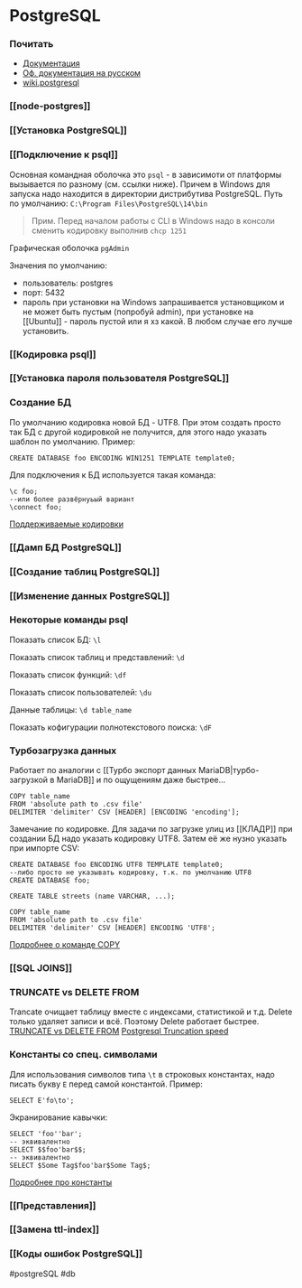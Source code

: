 # PostgreSQL
### Почитать
- [Документация](https://www.postgresql.org/docs/)
- [Оф. документация на русском](https://postgrespro.ru/docs/postgresql)
- [wiki.postgresql](https://wiki.postgresql.org/wiki/Main_Page/ru)

### [[node-postgres]]

### [[Установка PostgreSQL]]

### [[Подключение к psql]]

Основная командная оболочка это `psql` - в зависимоти от платформы вызывается по разному (см. ссылки ниже). Причем в Windows для запуска надо находится в директории дистрибутива PostgreSQL. Путь по умолчанию: 
`C:\Program Files\PostgreSQL\14\bin`

> Прим. Перед началом работы с CLI в Windows надо в консоли сменить кодировку выполнив `chcp 1251`

Графическая оболочка `pgAdmin`

Значения по умолчанию:
* пользователь: postgres
* порт: 5432
* пароль при установки на Windows запрашивается установщиком и не может быть пустым (попробуй admin), при установке на [[Ubuntu]] - пароль пустой или я хз какой. В любом случае его лучше установить.

### [[Кодировка psql]]

### [[Установка пароля пользователя PostgreSQL]]
### Создание БД
По умолчанию кодировка новой БД - UTF8. При этом создать просто так БД с другой кодировкой не получится, для этого надо указать шаблон по умолчанию. Пример:
```
CREATE DATABASE foo ENCODING WIN1251 TEMPLATE template0;
```
Для подключения к БД используется такая команда:
```
\c foo;
--или более развёрнуьый вариант
\connect foo;
```

[Поддерживаемые кодировки](https://www.postgresql.org/docs/current/multibyte.html#:~:text=The%20character%20set%20support%20in,8%2C%20and%20Mule%20internal%20code.)

### [[Дамп БД PostgreSQL]]
### [[Создание таблиц PostgreSQL]]
### [[Изменение данных PostgreSQL]]
### Некоторые команды psql
Показать список БД:
`\l`

Показать список таблиц и представлений:
`\d`

Показать список функций:
`\df`

Показать список пользователей:
`\du`

Данные таблицы:
`\d table_name`

Показать кофигурации полнотекстового поиска:
`\dF`

### Турбозагрузка данных
Работает по аналогии с [[Турбо экспорт данных MariaDB|турбо-загрузкой в MariaDB]] и по ощущениям даже быстрее...
```
COPY table_name
FROM 'absolute path to .csv file'
DELIMITER 'delimiter' CSV [HEADER] [ENCODING 'encoding'];
```
Замечание по кодировке. Для задачи по загрузке улиц из [[КЛАДР]] при создании БД надо указать кодировку UTF8. Затем её же нузно указать при импорте CSV:
```
CREATE DATABASE foo ENCODING UTF8 TEMPLATE template0;
--либо просто не указывать кодировку, т.к. по умолчанию UTF8
CREATE DATABASE foo;

CREATE TABLE streets (name VARCHAR, ...);

COPY table_name
FROM 'absolute path to .csv file'
DELIMITER 'delimiter' CSV [HEADER] ENCODING 'UTF8';
```
[Подробнее о команде COPY](https://www.postgresql.org/docs/current/sql-copy.html)

### [[SQL JOINS]]

### TRUNCATE vs DELETE FROM
Trancate очищает таблицу вместе с индексами, статистикой и т.д. Delete только удаляет записи и всё. Поэтому Delete работает быстрее.
[TRUNCATE vs DELETE FROM](https://www.lob.com/blog/truncate-vs-delete-efficiently-clearing-data-from-a-postgres-table)
[Postgresql Truncation speed](https://stackoverflow.com/questions/11419536/postgresql-truncation-speed)

### Константы со спец. символами
Для использования символов типа `\t` в строковых константах, надо писать букву `E` перед самой константой. Пример:
```
SELECT E'fo\to';
```
Экранирование кавычки:
```
SELECT 'foo''bar';
-- эквивалентно
SELECT $$foo'bar$$;
-- эквивалентно
SELECT $Some Tag$foo'bar$Some Tag$;
```
[Подробнее про константы](https://www.postgresql.org/docs/current/sql-syntax-lexical.html#SQL-SYNTAX-CONSTANTS)
### [[Представления]]
### [[Замена ttl-index]]
### [[Коды ошибок PostgreSQL]]

#postgreSQL #db